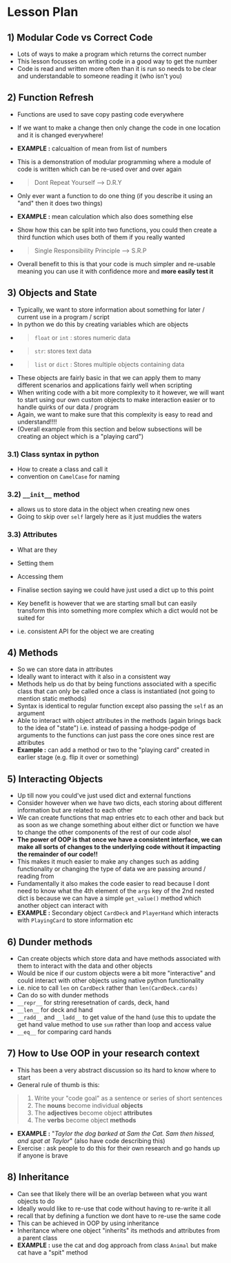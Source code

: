 # Lesson Plan
## 1) Modular Code vs Correct Code
* Lots of ways to make a program which returns the correct number
* This lesson focusses on writing code in a good way to get the number
* Code is read and written more often than it is run so needs to be clear and understandable to someone reading it (who isn't you)

## 2) Function Refresh
* Functions are used to save copy pasting code everywhere
* If we want to make a change then only change the code in one location and it is changed everywhere!
* **EXAMPLE :** calcualtion of mean from list of numbers 
* This is a demonstration of modular programming where a module of code is written which can be re-used over and over again
* > Dont Repeat Yourself --> D.R.Y
* Only ever want a function to do one thing (if you describe it using an "and" then it does two things)
* **EXAMPLE :** mean calculation which also does something else
* Show how this can be split into two functions, you could then create a third function which uses both of them if you really wanted
* > Single Responsibility Principle --> S.R.P

* Overall benefit to this is that your code is much simpler and re-usable meaning you can use it with confidence more and **more easily test it**

## 3) Objects and State
* Typically, we want to store information about something for later / current use in a program / script
* In python we do this by creating variables which are objects
* > `float` or `int` : stores numeric data
* > `str`: stores text data
* > `list` or `dict` : Stores multiple objects containing data
* These objects are fairly basic in that we can apply them to many different scenarios and applications fairly well when scripting
* When writing code with a bit more complexity to it however, we will want to start using our own custom objects to make interaction easier or to handle quirks of our data / program
* Again, we want to make sure that this complexity is easy to read and understand!!!!
* (Overall example from this section and below subsections will be creating an object which is a "playing card")

### 3.1) Class syntax in python
* How to create a class and call it
* convention on `CamelCase` for naming

### 3.2) `__init__` method
* allows us to store data in the object when creating new ones
* Going to skip over `self` largely here as it just muddies the waters

### 3.3) Attributes
* What are they
* Setting them
* Accessing them

* Finalise section saying we could have just used a dict up to this point
* Key benefit is however that we are starting small but can easily transform this into something more complex which a dict would not be suited for
* i.e. consistent API for the object we are creating

## 4) Methods
* So we can store data in attributes
* Ideally want to interact with it also in a consistent way
* Methods help us do that by being functions associated with a specific class that can only be called once a class is instantiated (not going to mention static methods)
* Syntax is identical to regular function except also passing the `self` as an argument
* Able to interact with object attributes in the methods (again brings back to the idea of "state") i.e. instead of passing a hodge-podge of arguments to the functions can just pass the core ones since rest are attributes
* **Example :** can add a method or two to the "playing card" created in earlier stage (e.g. flip it over or something)

## 5) Interacting Objects
* Up till now you could've just used dict and external functions
* Consider however when we have two dicts, each storing about different information but are related to each other
* We can create functions that map entries etc to each other and back but as soon as we change something about either dict or function we have to change the other components of the rest of our code also!
* **The power of OOP is that once we have a consistent interface, we can make all sorts of changes to the underlying code without it impacting the remainder of our code!!**
* This makes it much easier to make any changes such as adding functionality or changing the type of data we are passing around / reading from
* Fundamentally it also makes the code easier to read because I dont need to know what the 4th element of the `args` key of the 2nd nested dict is because we can have a simple `get_value()` method which another object can interact with
* **EXAMPLE :** Secondary object `CardDeck` and `PlayerHand` which interacts with `PlayingCard` to store information etc

## 6) Dunder methods
* Can create objects which store data and have methods associated with them to interact with the data and other objects
* Would be nice if our custom objects were a bit more "interactive" and could interact with other objects using native python functionality
* i.e. nice to call `len` on `CardDeck` rather than `len(CardDeck.cards)`
* Can do so with dunder methods
* `__repr__` for string reresetnation of cards, deck, hand
* `__len__` for deck and hand
* `__radd__` and `__ladd__` to get value of the hand (use this to update the get hand value method to use `sum` rather than loop and access value
* `__eq__` for comparing card hands 

## 7) How to Use OOP in your research context
* This has been a very abstract discussion so its hard to know where to start
* General rule of thumb is this:
 > 1. Write your "code goal" as a sentence or series of short sentences
 > 2. The **nouns** become individual **objects**
 > 3. The **adjectives** become object **attributes**
 > 4. The **verbs** become object **methods**
* **EXAMPLE :** "*Taylor the dog barked at Sam the Cat. Sam then hissed, and spat at Taylor*" (also have code describing this)
* Exercise : ask people to do this for their own research and go hands up if anyone is brave

## 8) Inheritance
* Can see that likely there will be an overlap between what you want objects to do
* Ideally would like to re-use that code without having to re-write it all
* recall that by defining a function we dont have to re-use the same code
* This can be achieved in OOP by using inheritance
* Inheritance where one object "inherits" its methods and attributes from a parent class
* **EXAMPLE :** use the cat and dog approach from class `Animal` but make cat have a "spit" method







